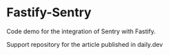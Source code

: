 # Fastify-Sentry
Code demo for the integration of Sentry with Fastify. 

Support repository for the article published in daily.dev
